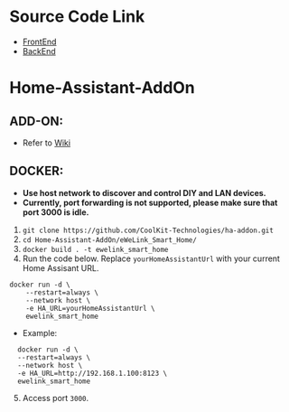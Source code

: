 # Source Code Link

-   [FrontEnd](https://github.com/CoolKit-Technologies/ha-addon-frontEnd)
-   [BackEnd](https://github.com/CoolKit-Technologies/ha-addon-backEnd)

# Home-Assistant-AddOn

## ADD-ON:

-   Refer to [Wiki](https://bit.ly/eWeLinkaddon)

## DOCKER:

-   **Use host network to discover and control DIY and LAN devices.**
-   **Currently, port forwarding is not supported, please make sure that port 3000 is idle.**

1. `git clone https://github.com/CoolKit-Technologies/ha-addon.git`
2. `cd Home-Assistant-AddOn/eWeLink_Smart_Home/`
3. `docker build . -t ewelink_smart_home`
4. Run the code below. Replace `yourHomeAssistantUrl` with your current Home Assisant URL.

```
docker run -d \
    --restart=always \
    --network host \
    -e HA_URL=yourHomeAssistantUrl \
    ewelink_smart_home
```

-   Example:

```
  docker run -d \
  --restart=always \
  --network host \
  -e HA_URL=http://192.168.1.100:8123 \
  ewelink_smart_home
```

5. Access port `3000`.
